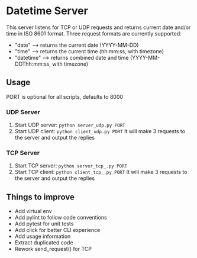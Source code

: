 # Datetime Server

This server listens for TCP or UDP requests and returns current date and/or time in ISO 8601 format. Three request formats are currently supported:
- "date" --> returns the current date (YYYY-MM-DD)
- "time" --> returns the current time (hh:mm:ss, with timezone)
- "datetime" --> returns combined date and time (YYYY-MM-DDThh:mm:ss, with timezone)

## Usage
PORT is optional for all scripts, defaults to 8000
### UDP Server
1. Start UDP server: `python server_udp.py PORT`
2. Start UDP client: `python client_udp.py PORT` It will make 3 requests to the server and output the replies

### TCP Server
1. Start TCP server: `python server_tcp_.py PORT`
2. Start TCP client: `python client_tcp_.py PORT` It will make 3 requests to the server and output the replies

## Things to improve
- Add virtual env
- Add pylint to follow code conventions
- Add pytest for unit tests
- Add click for better CLI experience
- Add usage information
- Extract duplicated code
- Rework send_request() for TCP
